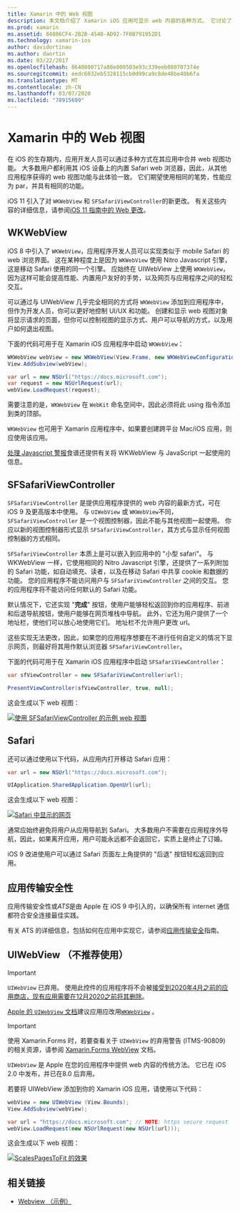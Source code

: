 ```yaml
---
title: Xamarin 中的 Web 视图
description: 本文档介绍了 Xamarin iOS 应用可显示 web 内容的各种方式。 它讨论了 WKWebView、SFSafariViewController、Safari 和应用传输安全性。
ms.prod: xamarin
ms.assetid: 84886CF4-2B2B-4540-AD92-7F0B791952D1
ms.technology: xamarin-ios
author: davidortinau
ms.author: daortin
ms.date: 03/22/2017
ms.openlocfilehash: 8640800717a88e800503e93c339eeb080707374e
ms.sourcegitcommit: eedc6032eb5328115cb0d99ca9c8de48be40b6fa
ms.translationtype: MT
ms.contentlocale: zh-CN
ms.lasthandoff: 03/07/2020
ms.locfileid: "78915699"
---
```

# <a name="web-views-in-xamarinios"></a>Xamarin 中的 Web 视图

在 iOS 的生存期内，应用开发人员可以通过多种方式在其应用中合并 web 视图功能。 大多数用户都利用其 iOS 设备上的内置 Safari web 浏览器，因此，从其他应用程序获得的 web 视图功能与此体验一致。 它们期望使用相同的笔势，性能应为 par，并具有相同的功能。

iOS 11 引入了对 `WKWebView` 和 `SFSafariViewController`的新更改。 有关这些内容的详细信息，请参阅[iOS 11 指南中的 Web 更改](~/ios/platform/introduction-to-ios11/web.md)。

## <a name="wkwebview"></a>WKWebView

iOS 8 中引入了 `WKWebView`，应用程序开发人员可以实现类似于 mobile Safari 的 web 浏览界面。 这在某种程度上是因为 `WKWebView` 使用 Nitro Javascript 引擎，这是移动 Safari 使用的同一个引擎。 应始终在 UIWebView 上使用 `WKWebView`，因为这样可能会提高性能、内置用户友好的手势，以及网页与应用程序之间的轻松交互。

可以通过与 UIWebView 几乎完全相同的方式将 `WKWebView` 添加到应用程序中，但作为开发人员，你可以更好地控制 UI/UX 和功能。 创建和显示 web 视图对象将显示请求的页面，但你可以控制视图的显示方式、用户可以导航的方式，以及用户如何退出视图。  

下面的代码可用于在 Xamarin iOS 应用程序中启动 `WKWebView`：

```csharp
WKWebView webView = new WKWebView(View.Frame, new WKWebViewConfiguration());
View.AddSubview(webView);

var url = new NSUrl("https://docs.microsoft.com");
var request = new NSUrlRequest(url);
webView.LoadRequest(request);
```

需要注意的是，`WKWebView` 在 `WebKit` 命名空间中，因此必须将此 using 指令添加到类的顶部。

`WKWebView` 也可用于 Xamarin 应用程序中，如果要创建跨平台 Mac/iOS 应用，则应使用该应用。

[处理 Javascript 警报](https://github.com/xamarin/recipes/tree/master/Recipes/ios/content_controls/web_view/handle_javascript_alerts)食谱还提供有关将 WKWebView 与 JavaScript 一起使用的信息。

## <a name="sfsafariviewcontroller"></a>SFSafariViewController

 `SFSafariViewController` 是提供应用程序提供的 web 内容的最新方式，可在 iOS 9 及更高版本中使用。 与 `UIWebView` 或 `WKWebView`不同，`SFSafariViewController` 是一个视图控制器，因此不能与其他视图一起使用。 你应以新的视图控制器形式显示 `SFSafariViewController`，其方式与显示任何视图控制器的方式相同。

 `SFSafariViewController` 本质上是可以嵌入到应用中的 "小型 safari"。 与 WKWebView 一样，它使用相同的 Nitro Javascript 引擎，还提供了一系列附加的 Safari 功能，如自动填充、读者，以及在移动 Safari 中共享 cookie 和数据的功能。 您的应用程序不能访问用户与 `SFSafariViewController` 之间的交互。 您的应用程序将不能访问任何默认的 Safari 功能。

默认情况下，它还实现 "**完成**" 按钮，使用户能够轻松返回到你的应用程序、前进和后退导航按钮，使用户能够在网页堆栈中导航。 此外，它还为用户提供了一个地址栏，使他们可以放心地使用它们。 地址栏不允许用户更改 url。

这些实现无法更改，因此，如果您的应用程序想要在不进行任何自定义的情况下显示网页，则最好将其用作默认浏览器 `SFSafariViewController`。

下面的代码可用于在 Xamarin iOS 应用程序中启动 `SFSafariViewController`：

```csharp
var sfViewController = new SFSafariViewController(url);

PresentViewController(sfViewController, true, null);
```

这会生成以下 web 视图：

[![使用 SFSafariViewController 的示例 web 视图](webview-images/sfsafariviewcontroller.png)](webview-images/sfsafariviewcontroller.png#lightbox)

## <a name="safari"></a>Safari

还可以通过使用以下代码，从应用内打开移动 Safari 应用：

```csharp
var url = new NSUrl("https://docs.microsoft.com");

UIApplication.SharedApplication.OpenUrl(url);
```

这会生成以下 web 视图：

[![Safari 中显示的网页](webview-images/safari.png)](webview-images/safari.png#lightbox)

通常应始终避免将用户从应用导航到 Safari。 大多数用户不需要在应用程序外导航，因此，如果离开应用，用户可能永远都不会返回它，实质上是终止了订婚。

iOS 9 改进使用户可以通过 Safari 页面左上角提供的 "后退" 按钮轻松返回到应用。

## <a name="app-transport-security"></a>应用传输安全性

应用传输安全性或*ATS*是由 Apple 在 iOS 9 中引入的，以确保所有 internet 通信都符合安全连接最佳实践。

有关 ATS 的详细信息，包括如何在应用中实现它，请参阅[应用传输安全](~/ios/app-fundamentals/ats.md)指南。

## <a name="uiwebview-deprecated"></a>UIWebView （不推荐使用）

> [!IMPORTANT]
> `UIWebView` 已弃用。 使用此控件的应用程序将不会被[接受到2020年4月之前的应用商店，现有应用需要在12月2020之前将其删除](https://developer.apple.com/news/?id=12232019b)。
>
> [Apple 的 `UIWebView` 文档](https://developer.apple.com/documentation/uikit/uiwebview)建议应用应改用[`WKWebView`](#wkwebview) 。

> [!IMPORTANT]
> 使用 Xamarin.Forms 时，若要查看关于 `UIWebView` 的弃用警告 (ITMS-90809) 的相关资源，请参阅 [Xamarin.Forms WebView](~/xamarin-forms/user-interface/webview.md#uiwebview-deprecation-and-app-store-rejection-itms-90809) 文档。

`UIWebView` 是 Apple 在您的应用程序中提供 web 内容的传统方法。 它已在 iOS 2.0 中发布，并已在8.0 后弃用。

若要将 UIWebView 添加到你的 Xamarin iOS 应用，请使用以下代码：

```csharp
webView = new UIWebView (View.Bounds);
View.AddSubview(webView);

var url = "https://docs.microsoft.com"; // NOTE: https secure request
webView.LoadRequest(new NSUrlRequest(new NSUrl(url)));
```

这会生成以下 web 视图：

[![ScalesPagesToFit 的效果](webview-images/webview.png)](webview-images/webview.png#lightbox)

## <a name="related-links"></a>相关链接

- [Webview （示例）](https://docs.microsoft.com/samples/xamarin/ios-samples/webview)
